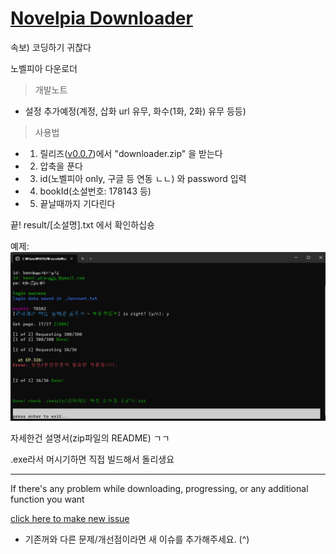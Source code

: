 # [Novelpia Downloader](https://github.com/taeseong14/N-down)

속보) 코딩하기 귀찮다

노벨피아 다운로더


> 개발노트

 - 설정 추가예정(계정, 삽화 url 유무, 화수(1화, 2화) 유무 등등)



> 사용법

 * 1. 릴리즈([v0.0.7](https://github.com/taeseong14/N-down/releases/tag/v0.0.7))에서 "downloader.zip" 을 받는다
 * 2. 압축을 푼다
 * 3. id(노벨피아 only, 구글 등 연동 ㄴㄴ) 와 password 입력
 * 4. bookId(소설번호: 178143 등)
 * 5. 끝날때까지 기다린다

끝!
result/[소설명].txt 에서 확인하십숑

예제:
![예제](Example.png)

자세한건 설명서(zip파일의 README) ㄱㄱ


.exe라서 머시기하면 직접 빌드해서 돌리생요


---


If there's any problem while downloading, progressing, or any additional function you want

[click here to make new issue](https://github.com/taeseong14/N-down/issues/new)

+ 기존꺼와 다른 문제/개선점이라면 새 이슈를 추가해주세요. (^)
